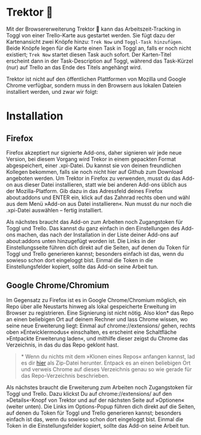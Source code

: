 # Trektor 🚜

Mit der Browsererweiterung Trektor 🚜 kann das Arbeitszeit-Tracking in Toggl von einer Trello-Karte aus gestartet werden. Sie fügt dazu der Kartenansicht zwei Knöpfe hinzu: `Trek Now` und `Toggl-Task hinzufügen`. Beide Knöpfe legen für die Karte einen Task in Toggl an, falls er noch nicht existiert; `Trek Now` startet diesen Task auch sofort. Der Karten-Titel erscheint dann in der Task-Description auf Toggl, während das Task-Kürzel (nur) auf Trello an das Ende des Titels angehängt wird.

Trektor ist nicht auf den öffentlichen Plattformen von Mozilla und Google Chrome verfügbar, sondern muss in den Browsern aus lokalen Dateien installiert werden, und zwar wir folgt:

# Installation

## Firefox

Firefox akzeptiert nur signierte Add-ons, daher signieren wir jede neue Version, bei diesem Vorgang wird Trekor in einem gepackten Format abgespeichert, einer .xpi-Datei. Du kannst sie von deinen freundlichen Kollegen bekommen, falls sie noch nicht hier auf Github zum Download angeboten werden. Um Trektor in Firefox zu verwenden, musst du das Add-on aus dieser Datei installieren, statt wie bei anderen Add-ons üblich aus der Mozilla-Platform. Gib dazu in das Adressfeld deines Firefox about:addons und ENTER ein, klick auf das Zahnrad rechts oben und wähl aus dem Menü »Add-on aus Datei installieren«. Nun musst du nur noch die .xpi-Datei auswählen – fertig installiert.

Als nächstes braucht das Add-on zum Arbeiten noch Zugangstoken für Toggl und Trello. Das kannst du ganz einfach in den Einstellungen des Add-ons machen, das nach der Installation in der Liste deiner Add-ons auf about:addons unten hinzugefügt worden ist. Die Links in der Einstellungsseite führen dich direkt auf die Seiten, auf denen du Token für Toggl und Trello generieren kannst; besonders einfach ist das, wenn du sowieso schon dort eingeloggt bist. Einmal die Token in die Einstellungsfelder kopiert, sollte das Add-on seine Arbeit tun.

## Google Chrome/Chromium

Im Gegensatz zu Firefox ist es in Google Chrome/Chromium möglich, ein Repo über alle Neustarts hinweg als lokal gespeicherte Erweitung im Browser zu registrieren. Eine Signierung ist nicht nötig. Also klon* das Repo an einen beliebigen Ort auf deinem Rechner und lass Chrome wissen, wo seine neue Erweiterung liegt: Einmal auf chrome://extensions/ gehen, rechts oben »Entwicklermodus« einschalten, es erscheint eine Schaltfläche »Entpackte Erweiterung laden«, und mithilfe dieser zeigst du Chrome das Verzeichnis, in das du das Repo geklont hast.

  > \* Wenn du nichts mit dem »Klonen eines Repos« anfangen kannst, lad es dir [hier](https://github.com/aboutsource/trektor/archive/refs/heads/main.zip) als Zip-Datei herunter. Entpack es an einen beliebigen Ort und verweis Chrome auf dieses Verzeichnis genau so wie gerade für das Repo-Verzeichnis beschrieben.
    
Als nächstes braucht die Erweiterung zum Arbeiten noch Zugangstoken für Toggl und Trello. Dazu klickst Du auf chrome://extensions/ auf den »Details«-Knopf von Trektor und auf der nächsten Seite auf »Optionen« (weiter unten). Die Links im Options-Popup führen dich direkt auf die Seiten, auf denen du Token für Toggl und Trello generieren kannst; besonders einfach ist das, wenn du sowieso schon dort eingeloggt bist. Einmal die Token in die Einstellungsfelder kopiert, sollte das Add-on seine Arbeit tun.
